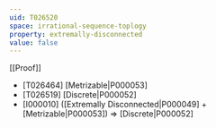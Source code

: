 ```yaml
---
uid: T026520
space: irrational-sequence-toplogy
property: extremally-disconnected
value: false
---
```

[[Proof]]

* [T026464] [Metrizable|P000053]
* [T026519] [Discrete|P000052]
* [I000010] ([Extremally Disconnected|P000049] + [Metrizable|P000053]) => [Discrete|P000052]

